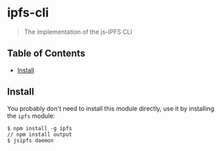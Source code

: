 # ipfs-cli <!-- omit in toc -->

> The implementation of the js-IPFS CLI

## Table of Contents <!-- omit in toc -->

- [Install](#install)

## Install

You probably don't need to install this module directly, use it by installing the `ipfs` module:

```console
$ npm install -g ipfs
// npm install output
$ jsipfs daemon
```